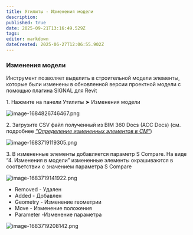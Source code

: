 ```yaml
---
title: Утилиты - Изменения модели
description: 
published: true
date: 2025-09-21T13:16:49.529Z
tags: 
editor: markdown
dateCreated: 2025-06-27T12:06:55.902Z
---
```


### **Изменения модели**

Инструмент позволяет выделить в строительной модели элементы, которые были изменены в обновленной версии проектной модели с помощью плагина SIGNAL для Revit

1\. Нажмите на панели Утилиты ➤ Изменения модели

![image-1684826746467.png](https://lh7-rt.googleusercontent.com/docsz/AD_4nXdGMS3JXYtkbFlfJGSmb-R9awL6xRSmjuG5_ugEfjqLjfI87Pe-DlVZmqUJSv4aWf2oMJh_mzzjiZ45ETI4kOSShOQ7qKPrGXC1IoguMWzVhIVqrxMOCdULdt_6RWvxj55lYNZQ3_nk18J9oqPHEg?key=J4Hsgp6F5olSD9BBXBr6Cw)

2\. Загрузите CSV файл полученный из BIM 360 Docs (ACC Docs) (см. подробнее [_“Определение измененных элементов в СМ”_](https://youneedawiki.com/app/page/1rZwoVD818Yba-6qnne9tID0-xGXeAX2_BSnbAKIn0SQ))

![image-1683719119305.png](https://lh7-rt.googleusercontent.com/docsz/AD_4nXc9yfeNASl0G1vv3jFuARcSffYJoVP1mtzDA-YWg9QRomuxSdU5OnzMQ5cyPUXfmf_nJrLEJbq6XMWNyvAQG1NomTKcMFFD0A2GM8XotZIHb8aTGomTsMCL9zaH7M8vCBtFFvslb4HLd0SJsvHd7g?key=J4Hsgp6F5olSD9BBXBr6Cw)

3\. В измененные элементы добавляется параметр S Compare. На виде “4. Изменения в модели” измененные элементы окрашиваются в соответствии с значением параметра S Compare

![image-1683719141922.png](https://lh7-rt.googleusercontent.com/docsz/AD_4nXcy_VsiUp4Od17Tu4DQOw_3gGBH_nVGvycjOjgSPH45YFOtJO4TRBn3VvS42zEq6UlbvIVeh10fF_N71oKbv-1x_lObTNYNgJiTSdFnGrs3v7OuY5srFLqAh6fLCXSa1YHzk-JLcLE_XR2mQsC4iA?key=J4Hsgp6F5olSD9BBXBr6Cw)

-   Removed - Удален
-   Added - Добавлен
-   Geometry - Изменение геометрии
-   Move - Изменение положения
-   Parameter -Изменение параметра

![image-1683719208142.png](https://lh7-rt.googleusercontent.com/docsz/AD_4nXeL8jVPdkCGxHzXXq8pB0CUSkuSMCjLoOqsJSdKetnMcBgEQ2aM14VQUOFqeCxVSuAMZBO00aAr8G5u5Kwlf9YYwlIWL7eOBkl-gDG4ZYcYPxP46hJg0i0Hxrzd_VxhjNL-UfRYdnqh8ymB61I3?key=J4Hsgp6F5olSD9BBXBr6Cw)